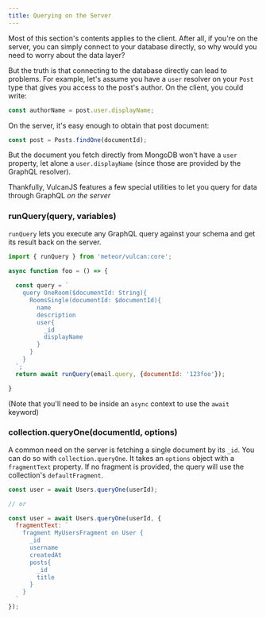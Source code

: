 ```yaml
---
title: Querying on the Server
---
```


Most of this section's contents applies to the client. After all, if you're on the server, you can simply connect to your database directly, so why would you need to worry about the data layer?

But the truth is that connecting to the database directly can lead to problems. For example, let's assume you have a `user` resolver on your `Post` type that gives you access to the post's author. On the client, you could write:

```js
const authorName = post.user.displayName;
```

On the server, it's easy enough to obtain that post document:

```js
const post = Posts.findOne(documentId);
```

But the document you fetch directly from MongoDB won't have a `user` property, let alone a `user.displayName` (since those are provided by the GraphQL resolver).

Thankfully, VulcanJS features a few special utilities to let you query for data through GraphQL *on the server*

### runQuery(query, variables)

`runQuery` lets you execute any GraphQL query against your schema and get its result back on the server. 

```js
import { runQuery } from 'meteor/vulcan:core';

async function foo = () => {
  
  const query = `
    query OneRoom($documentId: String){
      RoomsSingle(documentId: $documentId){
        name
        description
        user{
          _id
          displayName
        }
      }
    }
  `;
  return await runQuery(email.query, {documentId: '123foo'});

}
```

(Note that you'll need to be inside an `async` context to use the `await` keyword)

### collection.queryOne(documentId, options)

A common need on the server is fetching a single document by its `_id`. You can do so with `collection.queryOne`. It takes an `options` object with a `fragmentText` property. If no fragment is provided, the query will use the collection's `defaultFragment`. 

```js
const user = await Users.queryOne(userId);

// or

const user = await Users.queryOne(userId, {
  fragmentText: `
    fragment MyUsersFragment on User {
      _id
      username
      createdAt
      posts{
        _id
        title
      }
    }
  `
});
```
